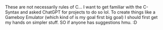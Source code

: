These are not necessarily rules of C...
I want to get familiar with the C-Syntax and asked ChatGPT for projects to do so lol.
To create things like a Gameboy Emulator (which kind of is my goal first big goal) 
I should first get my hands on simpler stuff.
SO if anyone has suggestions hmu. :D
